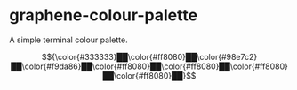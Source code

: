 # graphene-colour-palette
A simple terminal colour palette.

$${\color{#333333}██\color{#ff8080}██\color{#98e7c2}██\color{#f9da86}██\color{#ff8080}██\color{#ff8080}██\color{#ff8080}██\color{#ff8080}██}$$
